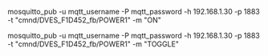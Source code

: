 mosquitto_pub -u mqtt_username -P mqtt_password -h 192.168.1.30 -p 1883 -t "cmnd/DVES_F1D452_fb/POWER1" -m "ON"

mosquitto_pub -u mqtt_username -P mqtt_password -h 192.168.1.30 -p 1883 -t "cmnd/DVES_F1D452_fb/POWER1" -m "TOGGLE"
